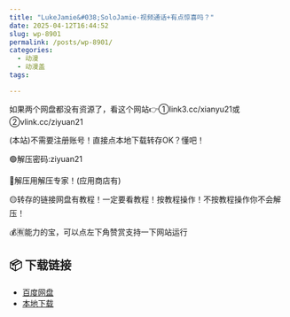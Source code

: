 ```yaml
---
title: "LukeJamie&#038;SoloJamie-视频通话+有点惊喜吗？"
date: 2025-04-12T16:44:52
slug: wp-8901
permalink: /posts/wp-8901/
categories:
  - 动漫
  - 动漫盖
tags:

---
```


如果两个网盘都没有资源了，看这个网站👉①link3.cc/xianyu21或②vlink.cc/ziyuan21

(本站)不需要注册账号！直接点本地下载转存OK？懂吧！

🟢解压密码:ziyuan21

🔵解压用解压专家！(应用商店有)

🟡转存的链接网盘有教程！一定要看教程！按教程操作！不按教程操作你不会解压！

💰🈶能力的宝，可以点左下角赞赏支持一下网站运行

## 📦 下载链接
- [百度网盘](https://blziyuan21.com/pay-download/8901?key=2f7bd1914a&down_id=0)
- [本地下载](https://blziyuan21.com/pay-download/8901?key=2f7bd1914a&down_id=1)

